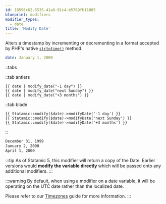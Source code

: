 ```yaml
---
id: 18596c62-5535-41a8-91c4-b5769fb11085
blueprint: modifiers
modifier_types:
  - date
title: 'Modify Date'
---
```

Alters a timestamp by incrementing or decrementing in a format accepted by PHP's native [`strtotime()`](http://php.net/manual/en/function.strtotime.php) method.


```yaml
date: January 1, 2000
```

::tabs

::tab antlers
```antlers
{{ date | modify_date("-1 day") }}
{{ date | modify_date("next Sunday") }}
{{ date | modify_date("+3 months") }}
```
::tab blade
```blade
{{ Statamic::modify($date)->modifyDate('-1 day') }}
{{ Statamic::modify($date)->modifyDate('next Sunday') }}
{{ Statamic::modify($date)->modifyDate('+3 months') }}
```
::

```html
December 31, 1999
January 2, 2000
April 1, 2000
```

:::tip
As of Statamic 5, this modifier will return a copy of the Date. Earlier versions would **modify the variable directly** which will be passed onto any additional modifiers.
:::

:::warning
By default, when using a modifier on a date variable, it will be operating on the UTC date rather than the localized date.

Please refer to our [Timezones](/tips/timezones) guide for more information.
:::
